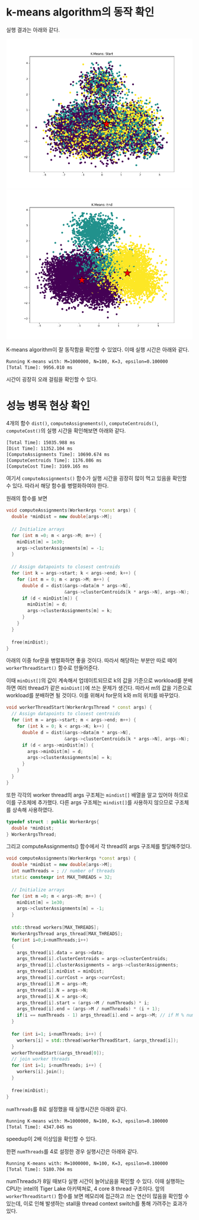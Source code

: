 # k-means algorithm의 동작 확인
실행 결과는 아래와 같다. 

![img](./start.png) ![img](./end.png)

K-means algorithm이 잘 동작함을 확인할 수 있었다. 이때 실행 시간은 아래와 같다. 
```
Running K-means with: M=1000000, N=100, K=3, epsilon=0.100000
[Total Time]: 9956.010 ms
```
시간이 굉장히 오래 걸림을 확인할 수 있다. 

# 성능 병목 현상 확인
4개의 함수 `dist()`, `computeAssignements()`, `computeCentroids()`, `computeCost()`의 실행 시간을 확인해보면 아래와 같다. 
```
[Total Time]: 15035.988 ms
[Dist Time]: 11352.104 ms
[ComputeAssignments Time]: 10690.674 ms
[ComputeCentroids Time]: 1176.086 ms
[ComputeCost Time]: 3169.165 ms
```
여기서 `computeAssignments()` 함수가 실행 시간을 굉장히 많이 먹고 있음을 확인할 수 있다. 따라서 해당 함수를 병렬화하여야 한다. 

원래의 함수를 보면
```cpp
void computeAssignments(WorkerArgs *const args) {
  double *minDist = new double[args->M];
  
  // Initialize arrays
  for (int m =0; m < args->M; m++) {
    minDist[m] = 1e30;
    args->clusterAssignments[m] = -1;
  }

  // Assign datapoints to closest centroids
  for (int k = args->start; k < args->end; k++) {
    for (int m = 0; m < args->M; m++) {
      double d = dist(&args->data[m * args->N],
                      &args->clusterCentroids[k * args->N], args->N);
      if (d < minDist[m]) {
        minDist[m] = d;
        args->clusterAssignments[m] = k;
      }
    }
  }

  free(minDist);
}
```

아래의 이중 for문을 병렬화하면 좋을 것이다. 따라서 해당하는 부분만 따로 떼어 `workerThreadStart()` 함수로 만들어준다. 

이때 `minDist[]`의 값이 계속해서 업데이트되므로 k의 값을 기준으로 workload를 분배하면 여러 thread가 같은 `minDist[]`에 쓰는 문제가 생긴다. 따라서 m의 값을 기준으로 workload를 분배하면 될 것이다. 이를 위해서 for문의 k와 m의 위치를 바꾸었다. 
```cpp
void workerThreadStart(WorkerArgsThread * const args) {
  // Assign datapoints to closest centroids
  for (int m = args->start; m < args->end; m++) {
    for (int k = 0; k < args->K; k++) {
      double d = dist(&args->data[m * args->N],
                      &args->clusterCentroids[k * args->N], args->N);
      if (d < args->minDist[m]) {
        args->minDist[m] = d;
        args->clusterAssignments[m] = k;
      }
    }
  }
}
```

또한 각각의 worker thread의 args 구조체는 `mindist[]` 배열을 알고 있어야 하므로 이를 구조체에 추가했다. 다른 args 구조체는 `mindist[]`를 사용하지 않으므로 구조체를 상속해 사용하였다. 
```cpp
typedef struct : public WorkerArgs{
  double *minDist;
} WorkerArgsThread;
```

그리고 computeAssignments() 함수에서 각 thread의 args 구조체를 할당해주었다. 
```cpp
void computeAssignments(WorkerArgs *const args) {
  double *minDist = new double[args->M];
  int numThreads = ; // number of threads
  static constexpr int MAX_THREADS = 32;

  // Initialize arrays
  for (int m =0; m < args->M; m++) {
    minDist[m] = 1e30;
    args->clusterAssignments[m] = -1;
  }

  std::thread workers[MAX_THREADS];
  WorkerArgsThread args_thread[MAX_THREADS];
  for(int i=0;i<numThreads;i++)
  {
    args_thread[i].data = args->data;
    args_thread[i].clusterCentroids = args->clusterCentroids;
    args_thread[i].clusterAssignments = args->clusterAssignments;
    args_thread[i].minDist = minDist;
    args_thread[i].currCost = args->currCost;
    args_thread[i].M = args->M;
    args_thread[i].N = args->N;
    args_thread[i].K = args->K;
    args_thread[i].start = (args->M / numThreads) * i;
    args_thread[i].end = (args->M / numThreads) * (i + 1);
    if(i == numThreads - 1) args_thread[i].end = args->M; // if M % numThreads != 0
  }

  for (int i=1; i<numThreads; i++) {
    workers[i] = std::thread(workerThreadStart, &args_thread[i]);
  }
  workerThreadStart(&args_thread[0]);
  // join worker threads
  for (int i=1; i<numThreads; i++) {
    workers[i].join();
  }

  free(minDist);
}
```

`numThreads`를 8로 설정했을 때 실행시간은 아래와 같다. 
```
Running K-means with: M=1000000, N=100, K=3, epsilon=0.100000
[Total Time]: 4347.045 ms
```
speedup이 2배 이상임을 확인할 수 있다. 

한편 `numThreads`를 4로 설정한 경우 실행시간은 아래와 같다. 
```
Running K-means with: M=1000000, N=100, K=3, epsilon=0.100000
[Total Time]: 5180.704 ms
```
numThreads가 8일 때보다 실행 시간이 늘어났음을 확인할 수 있다. 이때 실행하는 CPU는 intel의 Tiger Lake 아키텍쳐로, 4 core 8 thread 구조이다. 앞의 `workerThreadStart()` 함수를 보면 메모리에 접근하고 쓰는 연산이 많음을 확인할 수 있는데, 이로 인해 발생하는 stall을 thread context switch를 통해 가려주는 효과가 있다. 